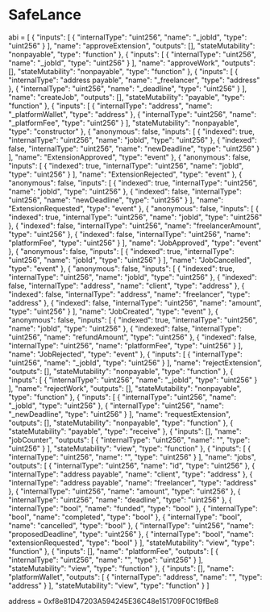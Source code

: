 # SafeLance

abi = [
	{
		"inputs": [
			{
				"internalType": "uint256",
				"name": "_jobId",
				"type": "uint256"
			}
		],
		"name": "approveExtension",
		"outputs": [],
		"stateMutability": "nonpayable",
		"type": "function"
	},
	{
		"inputs": [
			{
				"internalType": "uint256",
				"name": "_jobId",
				"type": "uint256"
			}
		],
		"name": "approveWork",
		"outputs": [],
		"stateMutability": "nonpayable",
		"type": "function"
	},
	{
		"inputs": [
			{
				"internalType": "address payable",
				"name": "_freelancer",
				"type": "address"
			},
			{
				"internalType": "uint256",
				"name": "_deadline",
				"type": "uint256"
			}
		],
		"name": "createJob",
		"outputs": [],
		"stateMutability": "payable",
		"type": "function"
	},
	{
		"inputs": [
			{
				"internalType": "address",
				"name": "_platformWallet",
				"type": "address"
			},
			{
				"internalType": "uint256",
				"name": "_platformFee",
				"type": "uint256"
			}
		],
		"stateMutability": "nonpayable",
		"type": "constructor"
	},
	{
		"anonymous": false,
		"inputs": [
			{
				"indexed": true,
				"internalType": "uint256",
				"name": "jobId",
				"type": "uint256"
			},
			{
				"indexed": false,
				"internalType": "uint256",
				"name": "newDeadline",
				"type": "uint256"
			}
		],
		"name": "ExtensionApproved",
		"type": "event"
	},
	{
		"anonymous": false,
		"inputs": [
			{
				"indexed": true,
				"internalType": "uint256",
				"name": "jobId",
				"type": "uint256"
			}
		],
		"name": "ExtensionRejected",
		"type": "event"
	},
	{
		"anonymous": false,
		"inputs": [
			{
				"indexed": true,
				"internalType": "uint256",
				"name": "jobId",
				"type": "uint256"
			},
			{
				"indexed": false,
				"internalType": "uint256",
				"name": "newDeadline",
				"type": "uint256"
			}
		],
		"name": "ExtensionRequested",
		"type": "event"
	},
	{
		"anonymous": false,
		"inputs": [
			{
				"indexed": true,
				"internalType": "uint256",
				"name": "jobId",
				"type": "uint256"
			},
			{
				"indexed": false,
				"internalType": "uint256",
				"name": "freelancerAmount",
				"type": "uint256"
			},
			{
				"indexed": false,
				"internalType": "uint256",
				"name": "platformFee",
				"type": "uint256"
			}
		],
		"name": "JobApproved",
		"type": "event"
	},
	{
		"anonymous": false,
		"inputs": [
			{
				"indexed": true,
				"internalType": "uint256",
				"name": "jobId",
				"type": "uint256"
			}
		],
		"name": "JobCancelled",
		"type": "event"
	},
	{
		"anonymous": false,
		"inputs": [
			{
				"indexed": true,
				"internalType": "uint256",
				"name": "jobId",
				"type": "uint256"
			},
			{
				"indexed": false,
				"internalType": "address",
				"name": "client",
				"type": "address"
			},
			{
				"indexed": false,
				"internalType": "address",
				"name": "freelancer",
				"type": "address"
			},
			{
				"indexed": false,
				"internalType": "uint256",
				"name": "amount",
				"type": "uint256"
			}
		],
		"name": "JobCreated",
		"type": "event"
	},
	{
		"anonymous": false,
		"inputs": [
			{
				"indexed": true,
				"internalType": "uint256",
				"name": "jobId",
				"type": "uint256"
			},
			{
				"indexed": false,
				"internalType": "uint256",
				"name": "refundAmount",
				"type": "uint256"
			},
			{
				"indexed": false,
				"internalType": "uint256",
				"name": "platformFee",
				"type": "uint256"
			}
		],
		"name": "JobRejected",
		"type": "event"
	},
	{
		"inputs": [
			{
				"internalType": "uint256",
				"name": "_jobId",
				"type": "uint256"
			}
		],
		"name": "rejectExtension",
		"outputs": [],
		"stateMutability": "nonpayable",
		"type": "function"
	},
	{
		"inputs": [
			{
				"internalType": "uint256",
				"name": "_jobId",
				"type": "uint256"
			}
		],
		"name": "rejectWork",
		"outputs": [],
		"stateMutability": "nonpayable",
		"type": "function"
	},
	{
		"inputs": [
			{
				"internalType": "uint256",
				"name": "_jobId",
				"type": "uint256"
			},
			{
				"internalType": "uint256",
				"name": "_newDeadline",
				"type": "uint256"
			}
		],
		"name": "requestExtension",
		"outputs": [],
		"stateMutability": "nonpayable",
		"type": "function"
	},
	{
		"stateMutability": "payable",
		"type": "receive"
	},
	{
		"inputs": [],
		"name": "jobCounter",
		"outputs": [
			{
				"internalType": "uint256",
				"name": "",
				"type": "uint256"
			}
		],
		"stateMutability": "view",
		"type": "function"
	},
	{
		"inputs": [
			{
				"internalType": "uint256",
				"name": "",
				"type": "uint256"
			}
		],
		"name": "jobs",
		"outputs": [
			{
				"internalType": "uint256",
				"name": "id",
				"type": "uint256"
			},
			{
				"internalType": "address payable",
				"name": "client",
				"type": "address"
			},
			{
				"internalType": "address payable",
				"name": "freelancer",
				"type": "address"
			},
			{
				"internalType": "uint256",
				"name": "amount",
				"type": "uint256"
			},
			{
				"internalType": "uint256",
				"name": "deadline",
				"type": "uint256"
			},
			{
				"internalType": "bool",
				"name": "funded",
				"type": "bool"
			},
			{
				"internalType": "bool",
				"name": "completed",
				"type": "bool"
			},
			{
				"internalType": "bool",
				"name": "cancelled",
				"type": "bool"
			},
			{
				"internalType": "uint256",
				"name": "proposedDeadline",
				"type": "uint256"
			},
			{
				"internalType": "bool",
				"name": "extensionRequested",
				"type": "bool"
			}
		],
		"stateMutability": "view",
		"type": "function"
	},
	{
		"inputs": [],
		"name": "platformFee",
		"outputs": [
			{
				"internalType": "uint256",
				"name": "",
				"type": "uint256"
			}
		],
		"stateMutability": "view",
		"type": "function"
	},
	{
		"inputs": [],
		"name": "platformWallet",
		"outputs": [
			{
				"internalType": "address",
				"name": "",
				"type": "address"
			}
		],
		"stateMutability": "view",
		"type": "function"
	}
]

address = 0xf8e81D47203A594245E36C48e151709F0C19fBe8
